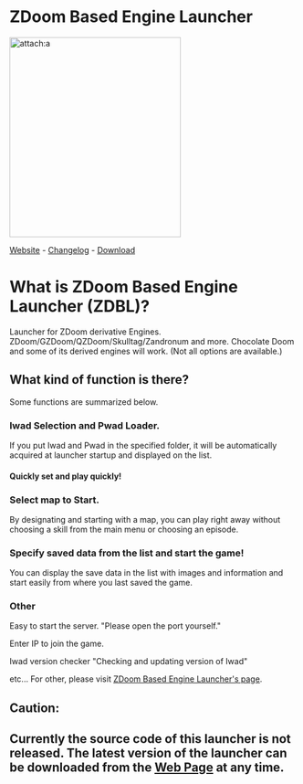 # ZDoom Based Engine Launcher
<img src="http://www.geocities.jp/masato_382/ZDBL/image/screen-en.png" alt="attach:a" title="attach:a" width="300" height="350">


[Website](http://www.geocities.jp/masato_382/ZDBL/) - [Changelog](http://www.geocities.jp/masato_382/ZDBL/Changelog/) - [Download](http://www.geocities.jp/masato_382/ZDBL/en_us/)

# What is ZDoom Based Engine Launcher (ZDBL)?
Launcher for ZDoom derivative Engines. ZDoom/GZDoom/QZDoom/Skulltag/Zandronum and more. 
Chocolate Doom and some of its derived engines will work. (Not all options are available.)

## What kind of function is there? 
Some functions are summarized below.

### Iwad Selection and Pwad Loader.
If you put Iwad and Pwad in the specified folder, it will be automatically acquired at launcher startup and displayed on the list.
#### Quickly set and play quickly!

### Select map to Start.
By designating and starting with a map, you can play right away without choosing a skill from the main menu or choosing an episode.

### Specify saved data from the list and start the game!
You can display the save data in the list with images and information and start easily from where you last saved the game.

### Other
Easy to start the server.
"Please open the port yourself."

Enter IP to join the game.

Iwad version checker
"Checking and updating version of Iwad"

etc...
For other, please visit [ZDoom Based Engine Launcher's page](http://www.geocities.jp/masato_382/ZDBL/en_us/).

## Caution:
## Currently the source code of this launcher is not released. The latest version of the launcher can be downloaded from the [Web Page](http://www.geocities.jp/masato_382/ZDBL/en_us/) at any time.
